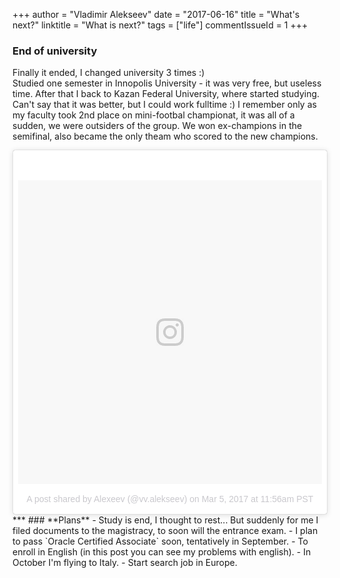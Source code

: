 +++
author = "Vladimir Alekseev"
date = "2017-06-16"
title = "What's next?"
linktitle = "What is next?"
tags = ["life"]
commentIssueId = 1
+++

### **End of university**
Finally it ended, I changed university 3 times :) <br/>
Studied one semester in Innopolis University - it was very free, but useless time. 
After that I back to Kazan Federal University, where started studying. Can't say that it was better, but I could work fulltime :)
I remember only as my faculty took 2nd place on mini-footbal championat, it was all of a sudden, we were outsiders of the group. We won ex-champions in the semifinal, also became the only theam who scored to the new champions.
<br/>
<center><blockquote class="instagram-media" data-instgrm-version="7" style=" background:#FFF; border:0; border-radius:3px; box-shadow:0 0 1px 0 rgba(0,0,0,0.5),0 1px 10px 0 rgba(0,0,0,0.15); margin: 1px; max-width:658px; padding:0; width:99.375%; width:-webkit-calc(100% - 2px); width:calc(100% - 2px);"><div style="padding:8px;"> <div style=" background:#F8F8F8; line-height:0; margin-top:40px; padding:50.0% 0; text-align:center; width:100%;"> <div style=" background:url(data:image/png;base64,iVBORw0KGgoAAAANSUhEUgAAACwAAAAsCAMAAAApWqozAAAABGdBTUEAALGPC/xhBQAAAAFzUkdCAK7OHOkAAAAMUExURczMzPf399fX1+bm5mzY9AMAAADiSURBVDjLvZXbEsMgCES5/P8/t9FuRVCRmU73JWlzosgSIIZURCjo/ad+EQJJB4Hv8BFt+IDpQoCx1wjOSBFhh2XssxEIYn3ulI/6MNReE07UIWJEv8UEOWDS88LY97kqyTliJKKtuYBbruAyVh5wOHiXmpi5we58Ek028czwyuQdLKPG1Bkb4NnM+VeAnfHqn1k4+GPT6uGQcvu2h2OVuIf/gWUFyy8OWEpdyZSa3aVCqpVoVvzZZ2VTnn2wU8qzVjDDetO90GSy9mVLqtgYSy231MxrY6I2gGqjrTY0L8fxCxfCBbhWrsYYAAAAAElFTkSuQmCC); display:block; height:44px; margin:0 auto -44px; position:relative; top:-22px; width:44px;"></div></div><p style=" color:#c9c8cd; font-family:Arial,sans-serif; font-size:14px; line-height:17px; margin-bottom:0; margin-top:8px; overflow:hidden; padding:8px 0 7px; text-align:center; text-overflow:ellipsis; white-space:nowrap;"><a href="https://www.instagram.com/p/BRRNpWogcpa/" style=" color:#c9c8cd; font-family:Arial,sans-serif; font-size:14px; font-style:normal; font-weight:normal; line-height:17px; text-decoration:none;" target="_blank">A post shared by Alexeev (@vv.alekseev)</a> on <time style=" font-family:Arial,sans-serif; font-size:14px; line-height:17px;" datetime="2017-03-05T19:56:17+00:00">Mar 5, 2017 at 11:56am PST</time></p></div></blockquote> <script async defer src="//platform.instagram.com/en_US/embeds.js"></script></center>
***
### **Plans**
- Study is end, I thought to rest... But suddenly for me I filed documents to the magistracy, to soon will the entrance exam.
- I plan to pass `Oracle Certified Associate` soon, tentatively in September.
- To enroll in English (in this post you can see my problems with english).
- In October I'm flying to Italy.
- Start search job in Europe.
